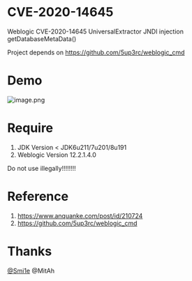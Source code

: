 # CVE-2020-14645
Weblogic CVE-2020-14645 UniversalExtractor JNDI injection getDatabaseMetaData()

Project depends on https://github.com/5up3rc/weblogic_cmd

# Demo
![image.png](https://qiita-image-store.s3.ap-northeast-1.amazonaws.com/0/593424/5efa4e85-0d4c-f559-380d-a8f9610d2a0f.png)

# Require
1. JDK Version < JDK6u211/7u201/8u191 
2. Weblogic Version 12.2.1.4.0

Do not use illegally!!!!!!!!

# Reference
1. https://www.anquanke.com/post/id/210724
2. https://github.com/5up3rc/weblogic_cmd
# Thanks
[@Smi1e](https://github.com/Smi1eSEC)
@MitAh
